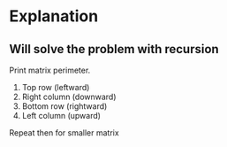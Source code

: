# Explanation

## Will solve the problem with recursion

Print matrix perimeter. 

1. Top row (leftward)
2. Right column (downward)
3. Bottom row (rightward)
4. Left column (upward)

Repeat then for smaller matrix